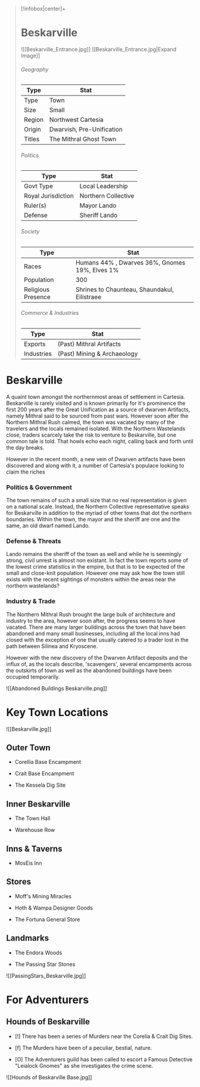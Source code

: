 > [!infobox|center]+
> # Beskarville
> ![[Beskarville_Entrance.jpg]]
> [[Beskarville_Entrance.jpg|Expand Image]]
> ###### Geography
> Type |  Stat |
> ---|---|
> Type | Town |
> Size | Small |
> Region | Northwest Cartesia |
> Origin |  Dwarvish, Pre-Unification |
> Titles | The Mithral Ghost Town |
> ###### Politics
> Type |  Stat |
> ---|---|
> Govt Type | Local Leadership |
> Royal Jurisdiction | Northern Collective |
> Ruler(s) | Mayor Lando |
> Defense | Sheriff Lando |
> ###### Society
> Type |  Stat |
> ---|---|
> Races | Humans	44% , Dwarves	36%, Gnomes	19%, Elves	1%|
> Population | 300 |
> Religious Presence | Shrines to Chaunteau, Shaundakul, Eilistraee |
> ###### Commerce & Industries
> Type |  Stat |
> ---|---|
> Exports | (Past) Mithral Artifacts |
> Industries | (Past) Mining & Archaeology |

# Beskarville

A quaint town amongst the northernmost areas of settlement in Cartesia. Beskarville is rarely visited and is known primarily for it's prominence the first 200 years after the Great Unification as a source of dwarven Artifacts, namely Mithral said to be sourced from past wars. However soon after the Northern Mithral Rush calmed, the town was vacated by many of the travelers and the locals remained isolated. With the Northern Wastelands close, traders scarcely take the risk to venture to Beskarville, but one common tale is told. That howls echo each night, calling back and forth until the day breaks.

However in the recent month, a new vein of Dwarven artifacts have been discovered and along with it, a number of Cartesia's populace looking to claim the riches

### Politics & Government

The town remains of such a small size that no real representation is given on a national scale. Instead, the Northern Collective representative speaks for Beskarville in addition to the myriad of other towns that dot the northern boundaries. Within the town, the mayor and the sheriff are one and the same, an old dwarf named Lando.

### Defense & Threats

Lando remains the sheriff of the town as well and while he is seemingly strong, civil unrest is almost non existant. In fact the town reports some of the lowest crime statistics in the empire, but that is to be expected of the small and close-knit population. However one may ask how the town still exists with the recent sightings of monsters within the areas near the northern wastelands?

### Industry & Trade

The Northern Mithral Rush brought the large bulk of architecture and industry to the area, however soon after, the progress seems to have vacated. There are many larger buildings across the town that have been abandoned and many small businesses, including all the local inns had closed with the exception of one that usually catered to a trader lost in the path between Silinea and Kryoscene. 

However with the new discovery of the Dwarven Artifact deposits and the influx of, as the locals describe, 'scavengers', several encampments across the outskirts of town as well as the abandoned buildings have been occupied temporarily.

![[Abandoned Buildings Beskarville.png]]

# Key Town Locations

![[Beskarville.jpg]]

## Outer Town

- Corellia Base Encampment

- Crait Base Encampment

- The Kessela Dig Site

## Inner Beskarville

- The Town Hall

- Warehouse Row

## Inns & Taverns

- MosEis Inn

## Stores

- Moff's Mining Miracles


- Hoth & Wampa Designer Goods


- The Fortuna General Store


## Landmarks

- The Endora Woods

-  The Passing Star Stones 

![[PassingStars_Beskarville.jpg]]




# For Adventurers

## Hounds of Beskarville


- [!] There has been a series of Murders near the Corelia & Crait Dig Sites.

- [f]  The Murders have been of a peculiar, bestial, nature.

- [O]  The Adventurers guild has been called to escort a Famous Detective "Leialock Gnomes" as she investigates the crime scene.

![[Hounds of Beskarville Base.jpg]]